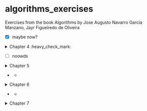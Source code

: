 # algorithms_exercises
Exercises from the book Algorithms by Jose Augusto Navarro Garcia Manzano, Jayr Figueiredo de Oliveira
- [x] maybe now?

<details>
<summary>Chapter 4 :heavy_check_mark: </summary>


### Nothing YET



</details>

- [ ] noowds

<details> 
- [ ]
<summary>Chapter 5</summary>

### [Ex.A Power of two](/chapter_5/quest0.c)
<details>
<summary> Sequential Fluxogram </summary>

![ex.achapter5](/chapter_5/quest0_c5.png)

</details>

### [Ex.B Math table](/chapter_5/quest1.c)
<details>
<summary> Sequential Fluxogram </summary>

![ex.bchapter5](/chapter_5/quest1_c5.png)

</details>

### [Ex.C Counting Numbers SUM](/chapter_5/quest2.c)
<details>
<summary> Sequential Fluxogram </summary>

![ex.cchapter5](/chapter_5/quest2_c5.png)

</details>

### [Ex.D EVEN SUM](/chapter_5/quest3.c)
<details>
<summary> Sequential Fluxogram </summary>

![ex.dchapter5](/chapter_5/quest3_c5.png)

</details>

### [Ex.E ODD Numbers ](/chapter_5/quest4.c)
<details>
<summary> Sequential Fluxogram </summary>

![ex.echapter5](/chapter_5/quest4_c5.png)

</details>

### [Ex.F Divisibility by four ](/chapter_5/quest5.c)
<details>
<summary> Sequential Fluxogram </summary>

![ex.fchapter5](/chapter_5/quest5_c5.png)

</details>

### [Ex.G Power of three ](/chapter_5/quest6.c)
<details>
<summary> Sequential Fluxogram </summary>

![ex.gchapter5](/chapter_5/quest6_c5.png)

</details>

### [Ex.H Power of choices ](/chapter_5/quest7.c)
<details>
<summary> Sequential Fluxogram </summary>

![ex.hchapter5](/chapter_5/quest7_c5.png)

</details>

### [Ex.I Fibonacci](/chapter_5/quest8.c)
<details>
<summary> Sequential Fluxogram </summary>

![ex.ichapter5](/chapter_5/quest8_c5.png)

</details>

### [Ex.J Temperature](/chapter_5/quest9.c)
<details>
<summary> Sequential Fluxogram </summary>

![ex.jchapter5](/chapter_5/quest9_c5.png)

</details>

### [Ex.K Malba Tahan](/chapter_5/quest10.c)
<details>
<summary> Sequential Fluxogram </summary>

![ex.kchapter5](/chapter_5/quest10_c5.png)

</details>

### [Ex.L Factorial](/chapter_5/quest11.c)
<details>
<summary> Sequential Fluxogram </summary>

![ex.lchapter5](/chapter_5/quest11_c5.png)

</details>

### [Ex.M Mean Sum](/chapter_5/quest12.c)
<details>
<summary> Sequential Fluxogram </summary>

![ex.mchapter5](/chapter_5/quest12_c5.png)

</details>

### [Ex.N Sum and Mean](/chapter_5/quest13.c)
<details>
<summary> Sequential Fluxogram </summary>

![ex.nchapter5](/chapter_5/quest13_c5.png)

</details>

### [Ex.O Odd Factorial](/chapter_5/quest14.c)
<details>
<summary> Sequential Fluxogram </summary>

![ex.ochapter5](/chapter_5/quest14_c5.png)

</details>

### [Ex.P Mean Sum](/chapter_5/quest15.c)
<details>
<summary> Sequential Fluxogram </summary>

![ex.pchapter5](/chapter_5/quest15_c5.png)

</details>

### [Ex.Q Area Measurement](/chapter_5/quest16.c)
<details>
<summary> Sequential Fluxogram </summary>

![ex.qchapter5](/chapter_5/quest16_c5.png)

</details>

### [Ex.R Smallest Number and Biggest Number](/chapter_5/quest17.c)
<details>
<summary> Sequential Fluxogram </summary>

![ex.rchapter5](/chapter_5/quest17_c5.png)

</details>

### [Ex.S Division Operation](/chapter_5/quest18.c)
<details>
<summary> Sequential Fluxogram </summary>

![ex.schapter5](/chapter_5/quest18_c5.png)

</details>

</details>

* *

<details>
<summary>Chapter 6</summary>

### Nothing YET

</details>

* *

<details>
<summary>Chapter 7</summary>

### [EX.A Sorting a vector](/chapter_7/quest0.c)
<details>
<summary> Sequential Fluxogram </summary>

![ex.achapter7](/chapter_7/quest0_c7.png)

</details>

### [Ex.B Binary Searching](/chapter_7/quest1.c)
<details>
<summary> Sequential Fluxogram </summary>

![ex.bchapter7 ](/chapter_7/quest1_c7.png)

</details>

### [Ex.C Elements' Factorial](/chapter_7/quest2.c)
<details>
<summary> Sequential Fluxogram </summary>

![ex.cchapter7](/chapter_7/quest2_c7.png)

</details>

### [Ex.D Vectors' sum](/chapter_7/quest3.c)
<details>
<summary> Sequential Fluxogram </summary>

![ex.dchapter7](/chapter_7/quest3_c7.png)

</details>

### [Ex.E Holding elements of two vectors](/chapter_7/quest4.c)
<details>
<summary> Sequential Fluxogram </summary>

![ex.echapter7](/chapter_7/quest4_c7.png)

</details>

### [Ex.F Sequence Searching](/chapter_7/quest5.c)
<details>
<summary> Sequential Fluxogram </summary>

![ex.fchapter7](/chapter_7/quest5_c7.png)

</details>




